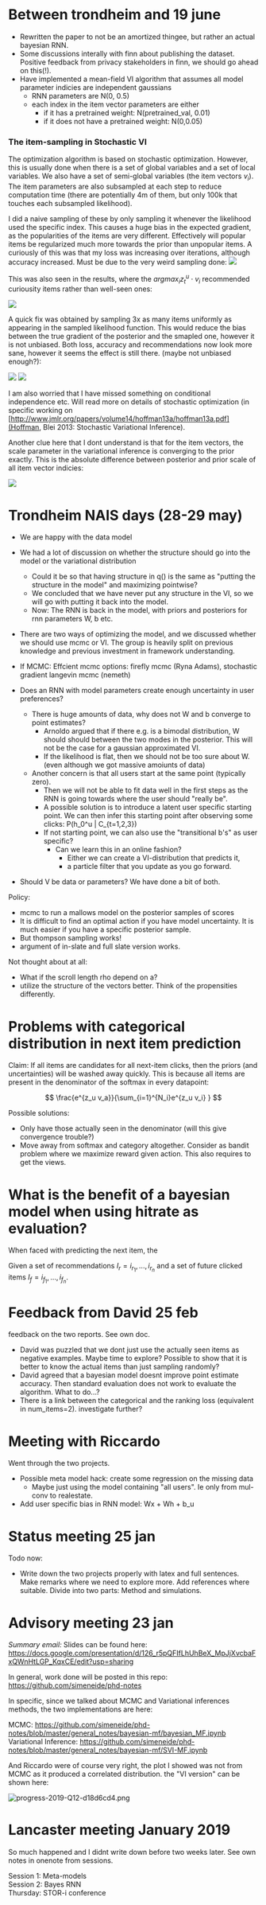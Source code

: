 # Between trondheim and 19 june
- Rewritten the paper to not be an amortized thingee, but rather an actual bayesian RNN.
- Some discussions interally with finn about publishing the dataset. Positive feedback from privacy stakeholders in finn, we should go ahead on this(!).
- Have implemented a mean-field VI algorithm that assumes all model parameter indicies are independent gaussians
  - RNN parameters are N(0, 0.5)
  - each index in the item vector parameters are either 
    - if it has a pretrained weight: N(pretrained_val, 0.01)
    - if it does not have a pretrained weight: N(0,0.05)

### The item-sampling in Stochastic VI
The optimization algorithm is based on stochastic optimization. However, this is usually done when there is a set of global variables and a set of local variables.
We also have a set of semi-global variables (the item vectors $v_i$). The item parameters are also subsampled at each step to reduce computation time (there are potentially 4m of them, but only 100k that touches each subsampled likelihood).

I did a naive sampling of these by only sampling it whenever the likelihood used the specific index.
This causes a huge bias in the expected gradient, as the popularities of the items are very different. 
Effectively will popular items be regularized much more towards the prior than unpopular items.
A curiously of this was that my loss was increasing over iterations, although accuracy increased. Must be due to the very weird sampling done:
![](assets/2019-06-19-13-38-55.png)

This was also seen in the results, where the $argmax_i z_t^u \cdot v_i$ recommended curiousity items rather than well-seen ones:

![](assets/2019-06-19-13-33-29.png)

A quick fix was obtained by sampling 3x as many items uniformly as appearing in the sampled likelihood function. This would reduce the bias between the true gradient of the posterior and the smapled one, however it is not unbiased. Both loss, accuracy and recommendations now look more sane, however it seems the effect is still there. (maybe not unbiased enough?):

![](assets/2019-06-19-13-40-09.png)
![](assets/2019-06-19-13-41-56.png)


I am also worried that I have missed something on conditional independence etc. Will read more on details of stochastic optimization (in specific working on [http://www.jmlr.org/papers/volume14/hoffman13a/hoffman13a.pdf](Hoffman, Blei 2013: Stochastic Variational Inference). 

Another clue here that I dont understand is that for the item vectors, the scale parameter in the variational inference is converging to the prior exactly. This is the absolute difference between posterior and prior scale of all item vector indicies:

![](assets/2019-06-19-13-45-28.png)




# Trondheim NAIS days (28-29 may)

- We are happy with the data model
- We had a lot of discussion on whether the structure should go into the model or the variational distribution
  - Could it be so that having structure in q() is the same as "putting the structure in the model" and maximizing pointwise?
  - We concluded that we have never put any structure in the VI, so we will go with putting it back into the model.
  - Now: The RNN is back in the model, with priors and posteriors for rnn parameters W, b etc.
- There are two ways of optimizing the model, and we discussed whether we should use mcmc or VI. The group is heavily split on previous knowledge and previous investment in framework understanding.
- If MCMC: Effcient mcmc options: firefly mcmc (Ryna Adams), stochastic gradient langevin mcmc (nemeth)

- Does an RNN with model parameters create enough uncertainty in user preferences?
  - There is huge amounts of data, why does not W and b converge to point estimates?
    - Arnoldo argued that if there e.g. is a bimodal distribution, W should should between the two modes in the posterior. This will not be the case for a gaussian approximated VI.
    - If the likelihood is flat, then we should not be too sure about W. (even although we got massive amoiunts of data)
  - Another concern is that all users start at the same point (typically zero).
    - Then we will not be able to fit data well in the first steps as the RNN is going towards where the user should "really be".
    - A possible solution is to introduce a latent user specific starting point. We can then infer this starting point after observing some clicks: P(h_0^u | C_{t=1,2,3})
    - If not starting point, we can also use the "transitional b's" as user specific?
      - Can we learn this in an online fashion?
        - Either we can create a VI-distribution that predicts it,
        - a particle filter that you update as you go forward.
- Should V be data or parameters? We have done a bit of both.

Policy:
- mcmc to run a mallows model on the posterior samples of scores
- It is difficult to find an optimal action if you have model uncertainty. It is much easier if you have a specific posterior sample.
- But thompson sampling works!
- argument of in-slate and full slate version works.

Not thought about at all:
- What if the scroll length rho depend on a?
- utilize the structure of the vectors better. Think of the propensities differently.

# Problems with categorical distribution in next item prediction
Claim: If all items are candidates for all next-item clicks, then the priors (and uncertainties) will be washed away quickly. This is because all items are present in the denominator of the softmax in every datapoint:

$$ \frac{e^{z_u v_a}}{\sum_{i=1}^{N_i}e^{z_u v_i} } $$

Possible solutions:
- Only have those actually seen in the denominator (will this give convergence trouble?)
- Move away from softmax and category altogether. Consider as bandit problem where we maximize reward given action. This also requires to get the views.

# What is the benefit of a bayesian model when using hitrate as evaluation?
When faced with predicting the next item, the

Given a set of recommendations $I_r = {i_{r_1}, ..., i_{r_n}}$
and a set of future clicked items $I_f = {i_{f_1}, ..., i_{f_n}}$.




# Feedback from David 25 feb
feedback on the two reports. See own doc.

- David was puzzled that we dont just use the actually seen items as negative examples. Maybe time to explore? Possible to show that it is better to know the actual items than just sampling randomly?
- David agreed that a bayesian model doesnt improve point estimate accuracy. Then standard evaluation does not work to evaluate the algorithm. What to do...?
- There is a link between the categorical and the ranking loss (equivalent in num_items=2). investigate further?

# Meeting with Riccardo
Went through the two projects.
- Possible meta model hack: create some regression on the missing data
  + Maybe just using the model containing "all users". Ie only from mul-conv to realestate.
- Add user specific bias in RNN model: Wx + Wh + b_u


# Status meeting 25 jan

Todo now:
- Write down the two projects properly with latex and full sentences. Make remarks where we need to explore more. Add references where suitable. Divide into two parts: Method and simulations.

# Advisory meeting 23 jan
*Summary email:*
Slides can be found here:
https://docs.google.com/presentation/d/126_r5pQFIfLhUhBeX_MpJjXvcbaFxQWnHtLGP_KqxCE/edit?usp=sharing

In general, work done will be posted in this repo:
https://github.com/simeneide/phd-notes

In specific, since we talked about MCMC and Variational inferences methods, the two implementations are here:

MCMC: https://github.com/simeneide/phd-notes/blob/master/general_notes/bayesian-mf/bayesian_MF.ipynb
Variational Inference: https://github.com/simeneide/phd-notes/blob/master/general_notes/bayesian-mf/SVI-MF.ipynb

And Riccardo were of course very right, the plot I showed was not from MCMC as it produced a correlated distribution. the "VI version" can be shown here:

<img alt="progress-2019-Q12-d18d6cd4.png" src="assets/progress-2019-Q12-d18d6cd4.png" width="" height="" >

# Lancaster meeting January 2019
So much happened and I didnt write down before two weeks later.
See own notes in onenote from sessions.

Session 1: Meta-models  
Session 2: Bayes RNN  
Thursday: STOR-i conference  
